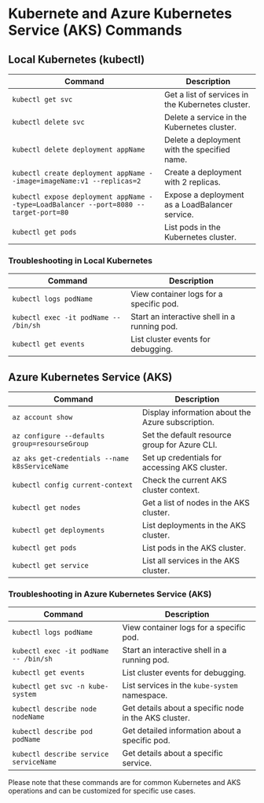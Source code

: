 # Kubernete and Azure Kubernetes Service (AKS) Commands

## Local Kubernetes (kubectl)

| Command                              | Description                                       |
|--------------------------------------|---------------------------------------------------|
| `kubectl get svc`                    | Get a list of services in the Kubernetes cluster. |
| `kubectl delete svc`                 | Delete a service in the Kubernetes cluster.       |
| `kubectl delete deployment appName`  | Delete a deployment with the specified name.     |
| `kubectl create deployment appName --image=imageName:v1 --replicas=2` | Create a deployment with 2 replicas. |
| `kubectl expose deployment appName --type=LoadBalancer --port=8080 --target-port=80` | Expose a deployment as a LoadBalancer service. |
| `kubectl get pods`                   | List pods in the Kubernetes cluster.              |

### Troubleshooting in Local Kubernetes

| Command                               | Description                                       |
|---------------------------------------|---------------------------------------------------|
| `kubectl logs podName`                | View container logs for a specific pod.          |
| `kubectl exec -it podName -- /bin/sh` | Start an interactive shell in a running pod.     |
| `kubectl get events`                  | List cluster events for debugging.               |

## Azure Kubernetes Service (AKS)

| Command                                        | Description                                       |
|------------------------------------------------|---------------------------------------------------|
| `az account show`                              | Display information about the Azure subscription. |
| `az configure --defaults group=resourseGroup`  | Set the default resource group for Azure CLI.    |
| `az aks get-credentials --name k8sServiceName` | Set up credentials for accessing AKS cluster.    |
| `kubectl config current-context`                | Check the current AKS cluster context.           |
| `kubectl get nodes`                            | Get a list of nodes in the AKS cluster.          |
| `kubectl get deployments`                      | List deployments in the AKS cluster.            |
| `kubectl get pods`                             | List pods in the AKS cluster.                   |
| `kubectl get service`                          | List all services in the AKS cluster.            |

### Troubleshooting in Azure Kubernetes Service (AKS)

| Command                               | Description                                       |
|---------------------------------------|---------------------------------------------------|
| `kubectl logs podName`                | View container logs for a specific pod.          |
| `kubectl exec -it podName -- /bin/sh` | Start an interactive shell in a running pod.     |
| `kubectl get events`                  | List cluster events for debugging.               |
| `kubectl get svc -n kube-system`      | List services in the `kube-system` namespace.    |
| `kubectl describe node nodeName`      | Get details about a specific node in the AKS cluster. |
| `kubectl describe pod podName`        | Get detailed information about a specific pod.   |
| `kubectl describe service serviceName` | Get details about a specific service.             |

Please note that these commands are for common Kubernetes and AKS operations and can be customized for specific use cases.

